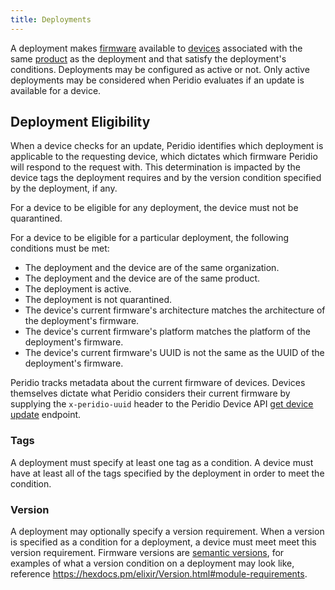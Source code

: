 ```yaml
---
title: Deployments
---
```


A deployment makes [firmware](firmwares) available to [devices](devices) associated with the same [product](products) as the deployment and that satisfy the deployment's conditions. Deployments may be configured as active or not. Only active deployments may be considered when Peridio evaluates if an update is available for a device.

## Deployment Eligibility

When a device checks for an update, Peridio identifies which deployment is applicable to the requesting device, which dictates which firmware Peridio will respond to the request with. This determination is impacted by the device tags the deployment requires and by the version condition specified by the deployment, if any.

For a device to be eligible for any deployment, the device must not be quarantined.

For a device to be eligible for a particular deployment, the following conditions must be met:

- The deployment and the device are of the same organization.
- The deployment and the device are of the same product.
- The deployment is active.
- The deployment is not quarantined.
- The device's current firmware's architecture matches the architecture of the deployment's firmware.
- The device's current firmware's platform matches the platform of the deployment's firmware.
- The device's current firmware's UUID is not the same as the UUID of the deployment's firmware.

Peridio tracks metadata about the current firmware of devices. Devices themselves dictate what Peridio considers their current firmware by supplying the `x-peridio-uuid` header to the Peridio Device API [get device update](/device-api#tag/Devices/paths/~1device~1update/get) endpoint.

### Tags

A deployment must specify at least one tag as a condition. A device must have at least all of the tags specified by the deployment in order to meet the condition.

### Version

A deployment may optionally specify a version requirement. When a version is specified as a condition for a deployment, a device must meet meet this version requirement. Firmware versions are [semantic versions](https://semver.org/spec/v2.0.0.html), for examples of what a version condition on a deployment may look like, reference https://hexdocs.pm/elixir/Version.html#module-requirements.
